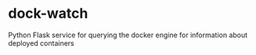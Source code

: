 # dock-watch
Python Flask service for querying the docker engine for information about deployed containers
